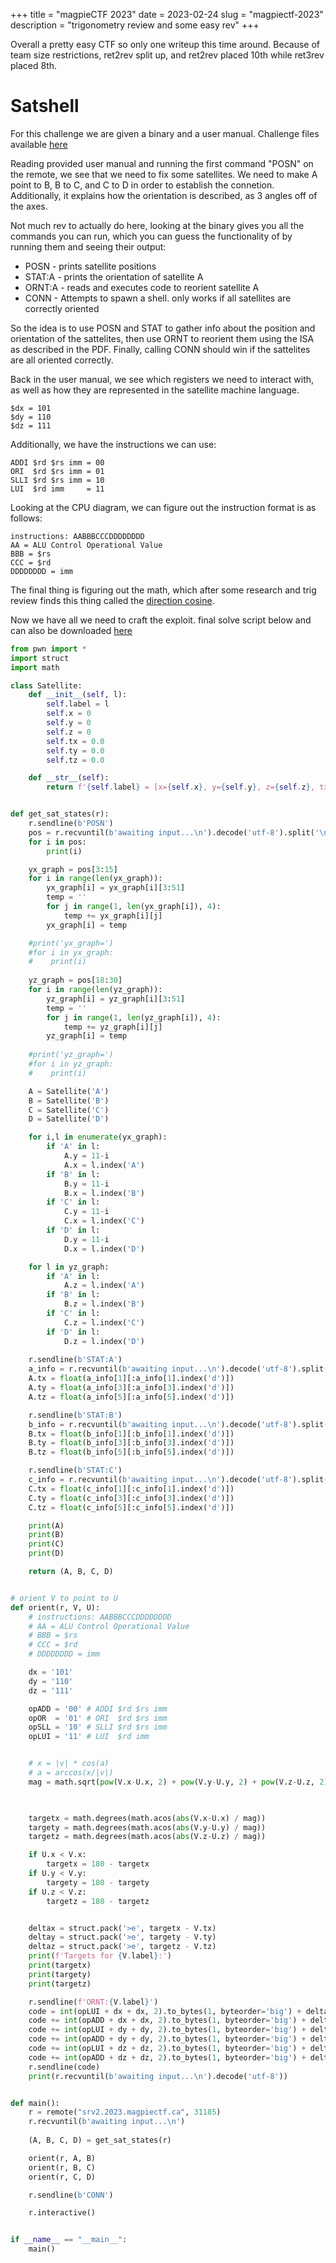 +++
title = "magpieCTF 2023"
date = 2023-02-24
slug = "magpiectf-2023"
description = "trigonometry review and some easy rev"
+++

Overall a pretty easy CTF so only one writeup this time around. Because of team size restrictions, ret2rev split up, and ret2rev placed 10th while ret3rev placed 8th.

# Satshell
For this challenge we are given a binary and a user manual. Challenge files available [here](satshell.zip)

Reading provided user manual and running the first command "POSN" on the remote, we see that we need to fix some satellites. We need to make A point to B, B to C, and C to D in order to establish the connetion. Additionally, it explains how the orientation is described, as 3 angles off of the axes.

Not much rev to actually do here, looking at the binary gives you all the commands you can run, which you can guess the functionality of by running them and seeing their output:
- POSN - prints satellite positions
- STAT:A - prints the orientation of satellite A
- ORNT:A - reads and executes code to reorient satellite A
- CONN - Attempts to spawn a shell. only works if all satellites are correctly oriented

So the idea is to use POSN and STAT to gather info about the position and orientation of the sattelites, then use ORNT to reorient them using the ISA as described in the PDF. Finally, calling CONN should win if the sattelites are all oriented correctly.

Back in the user manual, we see which registers we need to interact with, as well as how they are represented in the satellite machine language.
```
$dx = 101
$dy = 110
$dz = 111
```

Additionally, we have the instructions we can use:
```
ADDI $rd $rs imm = 00
ORI  $rd $rs imm = 01
SLLI $rd $rs imm = 10
LUI  $rd imm     = 11
```

Looking at the CPU diagram, we can figure out the instruction format is as follows:
```
instructions: AABBBCCCDDDDDDDD
AA = ALU Control Operational Value
BBB = $rs
CCC = $rd
DDDDDDDD = imm
```

The final thing is figuring out the math, which after some research and trig review finds this thing called the [direction cosine](https://en.wikipedia.org/wiki/Direction_cosine).

Now we have all we need to craft the exploit. final solve script below and can also be downloaded [here](solve.py)

```py
from pwn import *
import struct
import math

class Satellite:
    def __init__(self, l):
        self.label = l
        self.x = 0
        self.y = 0
        self.z = 0
        self.tx = 0.0
        self.ty = 0.0
        self.tz = 0.0

    def __str__(self):
        return f'{self.label} = [x={self.x}, y={self.y}, z={self.z}, tx={self.tx}, ty={self.ty}, tz={self.tz}]'


def get_sat_states(r):
    r.sendline(b'POSN')
    pos = r.recvuntil(b'awaiting input...\n').decode('utf-8').split('\n')
    for i in pos:
        print(i)

    yx_graph = pos[3:15]
    for i in range(len(yx_graph)):
        yx_graph[i] = yx_graph[i][3:51]
        temp = ''
        for j in range(1, len(yx_graph[i]), 4):
            temp += yx_graph[i][j]
        yx_graph[i] = temp

    #print('yx_graph=')
    #for i in yx_graph:
    #    print(i)
    
    yz_graph = pos[18:30]
    for i in range(len(yz_graph)):
        yz_graph[i] = yz_graph[i][3:51]
        temp = ''
        for j in range(1, len(yz_graph[i]), 4):
            temp += yz_graph[i][j]
        yz_graph[i] = temp
    
    #print('yz_graph=')
    #for i in yz_graph:
    #    print(i)

    A = Satellite('A')
    B = Satellite('B')
    C = Satellite('C')
    D = Satellite('D')

    for i,l in enumerate(yx_graph):
        if 'A' in l:
            A.y = 11-i
            A.x = l.index('A')
        if 'B' in l:
            B.y = 11-i
            B.x = l.index('B')
        if 'C' in l:
            C.y = 11-i
            C.x = l.index('C')
        if 'D' in l:
            D.y = 11-i
            D.x = l.index('D')

    for l in yz_graph:
        if 'A' in l:
            A.z = l.index('A')
        if 'B' in l:
            B.z = l.index('B')
        if 'C' in l:
            C.z = l.index('C')
        if 'D' in l:
            D.z = l.index('D')
    
    r.sendline(b'STAT:A')
    a_info = r.recvuntil(b'awaiting input...\n').decode('utf-8').split('\n')[-3].split(' ')
    A.tx = float(a_info[1][:a_info[1].index('d')])
    A.ty = float(a_info[3][:a_info[3].index('d')])
    A.tz = float(a_info[5][:a_info[5].index('d')])

    r.sendline(b'STAT:B')
    b_info = r.recvuntil(b'awaiting input...\n').decode('utf-8').split('\n')[-3].split(' ')
    B.tx = float(b_info[1][:b_info[1].index('d')])
    B.ty = float(b_info[3][:b_info[3].index('d')])
    B.tz = float(b_info[5][:b_info[5].index('d')])

    r.sendline(b'STAT:C')
    c_info = r.recvuntil(b'awaiting input...\n').decode('utf-8').split('\n')[-3].split(' ')
    C.tx = float(c_info[1][:c_info[1].index('d')])
    C.ty = float(c_info[3][:c_info[3].index('d')])
    C.tz = float(c_info[5][:c_info[5].index('d')])

    print(A)
    print(B)
    print(C)
    print(D)

    return (A, B, C, D)


# orient V to point to U
def orient(r, V, U):
    # instructions: AABBBCCCDDDDDDDD
    # AA = ALU Control Operational Value
    # BBB = $rs
    # CCC = $rd
    # DDDDDDDD = imm

    dx = '101'
    dy = '110'
    dz = '111'

    opADD = '00' # ADDI $rd $rs imm
    opOR  = '01' # ORI  $rd $rs imm
    opSLL = '10' # SLLI $rd $rs imm
    opLUI = '11' # LUI  $rd imm


    # x = |v| * cos(a)
    # a = arccos(x/|v|)
    mag = math.sqrt(pow(V.x-U.x, 2) + pow(V.y-U.y, 2) + pow(V.z-U.z, 2))

    

    targetx = math.degrees(math.acos(abs(V.x-U.x) / mag))
    targety = math.degrees(math.acos(abs(V.y-U.y) / mag))
    targetz = math.degrees(math.acos(abs(V.z-U.z) / mag))

    if U.x < V.x:
        targetx = 180 - targetx
    if U.y < V.y:
        targety = 180 - targety
    if U.z < V.z:
        targetz = 180 - targetz


    deltax = struct.pack('>e', targetx - V.tx)
    deltay = struct.pack('>e', targety - V.ty)
    deltaz = struct.pack('>e', targetz - V.tz)
    print(f'Targets for {V.label}:')
    print(targetx)
    print(targety)
    print(targetz)

    r.sendline(f'ORNT:{V.label}')
    code = int(opLUI + dx + dx, 2).to_bytes(1, byteorder='big') + deltax[0:1]
    code += int(opADD + dx + dx, 2).to_bytes(1, byteorder='big') + deltax[1:2]
    code += int(opLUI + dy + dy, 2).to_bytes(1, byteorder='big') + deltay[0:1]
    code += int(opADD + dy + dy, 2).to_bytes(1, byteorder='big') + deltay[1:2]
    code += int(opLUI + dz + dz, 2).to_bytes(1, byteorder='big') + deltaz[0:1]
    code += int(opADD + dz + dz, 2).to_bytes(1, byteorder='big') + deltaz[1:2]
    r.sendline(code)
    print(r.recvuntil(b'awaiting input...\n').decode('utf-8'))


def main():
    r = remote("srv2.2023.magpiectf.ca", 31185)
    r.recvuntil(b'awaiting input...\n')
    
    (A, B, C, D) = get_sat_states(r)

    orient(r, A, B)
    orient(r, B, C)
    orient(r, C, D)

    r.sendline(b'CONN')

    r.interactive()


if __name__ == "__main__":
    main()
```
